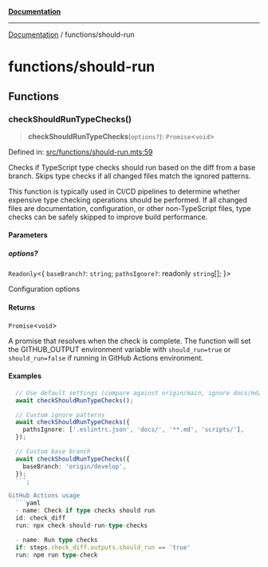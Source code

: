 [**Documentation**](../README.md)

---

[Documentation](../README.md) / functions/should-run

# functions/should-run

## Functions

### checkShouldRunTypeChecks()

> **checkShouldRunTypeChecks**(`options?`): `Promise`\<`void`\>

Defined in: [src/functions/should-run.mts:59](https://github.com/noshiro-pf/ts-repo-utils/blob/main/src/functions/should-run.mts#L59)

Checks if TypeScript type checks should run based on the diff from a base
branch. Skips type checks if all changed files match the ignored patterns.

This function is typically used in CI/CD pipelines to determine whether
expensive type checking operations should be performed. If all changed files
are documentation, configuration, or other non-TypeScript files, type checks
can be safely skipped to improve build performance.

#### Parameters

##### options?

`Readonly`\<\{ `baseBranch?`: `string`; `pathsIgnore?`: readonly `string`[]; \}\>

Configuration options

#### Returns

`Promise`\<`void`\>

A promise that resolves when the check is complete. The function
will set the GITHUB_OUTPUT environment variable with `should_run=true` or
`should_run=false` if running in GitHub Actions environment.

#### Examples

````typescript
  // Use default settings (compare against origin/main, ignore docs/md/txt files)
  await checkShouldRunTypeChecks();

  // Custom ignore patterns
  await checkShouldRunTypeChecks({
    pathsIgnore: ['.eslintrc.json', 'docs/', '**.md', 'scripts/'],
  });

  // Custom base branch
  await checkShouldRunTypeChecks({
    baseBranch: 'origin/develop',
  });
  ```;

GitHub Actions usage
  ```yaml
  - name: Check if type checks should run
  id: check_diff
  run: npx check-should-run-type-checks

  - name: Run type checks
  if: steps.check_diff.outputs.should_run == 'true'
  run: npm run type-check
````
